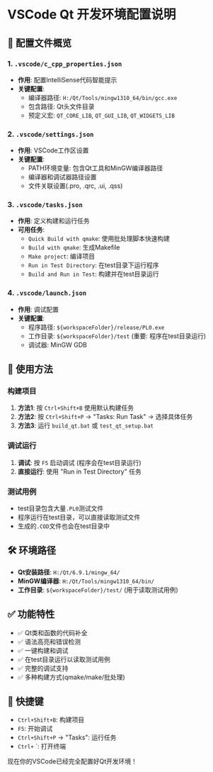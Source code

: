 # VSCode Qt 开发环境配置说明

## 📁 配置文件概览

### 1. `.vscode/c_cpp_properties.json`
- **作用**: 配置IntelliSense代码智能提示
- **关键配置**:
  - 编译器路径: `H:/Qt/Tools/mingw1310_64/bin/gcc.exe`
  - 包含路径: Qt头文件目录 
  - 预定义宏: `QT_CORE_LIB`, `QT_GUI_LIB`, `QT_WIDGETS_LIB`

### 2. `.vscode/settings.json` 
- **作用**: VSCode工作区设置
- **关键配置**:
  - PATH环境变量: 包含Qt工具和MinGW编译器路径
  - 编译器和调试器路径设置
  - 文件关联设置(.pro, .qrc, .ui, .qss)

### 3. `.vscode/tasks.json`
- **作用**: 定义构建和运行任务
- **可用任务**:
  - `Quick Build with qmake`: 使用批处理脚本快速构建
  - `Build with qmake`: 生成Makefile
  - `Make project`: 编译项目 
  - `Run in Test Directory`: 在test目录下运行程序
  - `Build and Run in Test`: 构建并在test目录运行

### 4. `.vscode/launch.json`
- **作用**: 调试配置
- **关键配置**:
  - 程序路径: `${workspaceFolder}/release/PL0.exe`
  - 工作目录: `${workspaceFolder}/test` (重要: 程序在test目录运行)
  - 调试器: MinGW GDB

## 🚀 使用方法

### 构建项目
1. **方法1**: 按 `Ctrl+Shift+B` 使用默认构建任务
2. **方法2**: 按 `Ctrl+Shift+P` → "Tasks: Run Task" → 选择具体任务
3. **方法3**: 运行 `build_qt.bat` 或 `test_qt_setup.bat`

### 调试运行
1. **调试**: 按 `F5` 启动调试 (程序会在test目录运行)
2. **直接运行**: 使用 "Run in Test Directory" 任务

### 测试用例
- test目录包含大量`.PL0`测试文件
- 程序运行在test目录，可以直接读取测试文件
- 生成的`.COD`文件也会在test目录中

## 🛠️ 环境路径

- **Qt安装路径**: `H:/Qt/6.9.1/mingw_64/`
- **MinGW编译器**: `H:/Qt/Tools/mingw1310_64/bin/`
- **工作目录**: `${workspaceFolder}/test/` (用于读取测试用例)

## ✅ 功能特性

- ✅ Qt类和函数的代码补全
- ✅ 语法高亮和错误检测  
- ✅ 一键构建和调试
- ✅ 在test目录运行以读取测试用例
- ✅ 完整的调试支持
- ✅ 多种构建方式(qmake/make/批处理)

## 🔧 快捷键

- `Ctrl+Shift+B`: 构建项目
- `F5`: 开始调试
- `Ctrl+Shift+P` → "Tasks": 运行任务
- `Ctrl+` `: 打开终端

现在你的VSCode已经完全配置好Qt开发环境！
